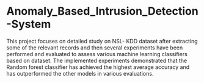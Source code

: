 # Anomaly_Based_Intrusion_Detection-System
This project focuses on detailed study on NSL- KDD dataset after extracting some of the relevant records and then several experiments have been performed and evaluated to assess various machine learning classifiers based on dataset. The implemented experiments demonstrated that the Random forest classifier has achieved the highest average accuracy and has outperformed the other models in various evaluations.
